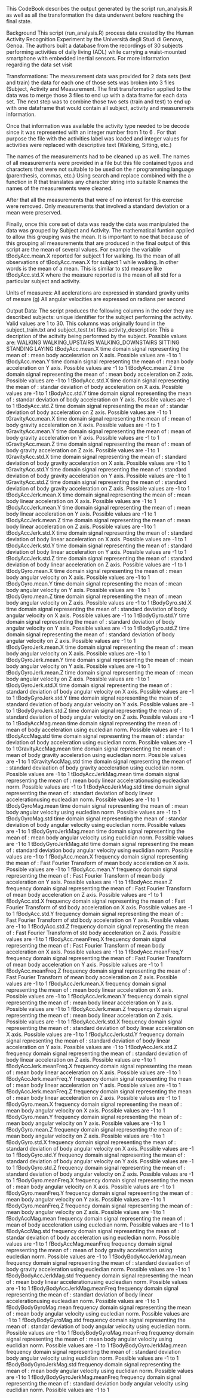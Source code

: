 This CodeBook describes the output generated by the script run_analysis.R as well as all the transformation the data underwent
before reaching the final state.

Background
This script (run_analysis.R)  process data  created by the Human Activity Recognition Experiment by the Università degli Studi di Genova, Genoa. The authors built a database from the recordings of 30 subjects performing activities of daily living (ADL) while carrying a waist-mounted smartphone with embedded inertial sensors. For more information regarding the data set visit 

Transformations:
The measurement data was provided for 2 data sets (test and train) the data for each one of those sets was broken into 3 files (Subject, Activity and Measurement. The first transformation applied to the data was to merge those 3 files to end up with a data frame for each data set. The next step was to combine those two sets (train and test) to end up with one dataframe that would contain all subject, activity and measuremets information.

Once that information was available the activity type needed to be decode since it was represented with an integer number from 1 to 6 . For that purpose the file with the activities label was loaded and integer values for activities were replaced with descriptive text (Walking, Sitting, etc.)

The names of the measurements had to be cleaned up as well. The names of all measurements were provided in a file but this file contained typos and characters that were not suitable to be used on the r programming language (parenthesis, commas, etc.) Using search and replace combined with the a function in R that translates any character string into suitable R names the names of the measurements were cleaned.

After that all the measurements that were of no interest for this exercise were removed. Only measurements that involved a standard deviation or a mean were preserved.

Finally, once this core set of data was ready the data was manipulated the data  was grouped by Subject and Activity. The mathematical funtion applied to allow this grouping was the mean. It is important to noe that because of this grouping all measurements that are produced in the final output of this script are the mean of several values. For example the variable tBodyAcc.mean.X
reported for subject 1 for walking. Its the mean of all observations of tBodyAcc.mean.X for subject 1 while walking. In other words is the mean of a mean. This is similar to std measure like tBodyAcc.std.X where the measure reported is the mean of all std for a particular subject and activity.

Units of measures:
All acelerations are expressed in standard gravity units of mesure (g)
All angular velocities are expressed on radians per second

Output Data:
The script produces the following columns in the oder they are described 
subjects:	unique identifier for the subject performing the activity. Valid values are 1 to 30. This columns was originally found in the 
          subject_train.txt and subject_test.txt files
activity_description: This a decription of the acitvity being performed by the subject. Possible values are:
          WALKING
          WALKING_UPSTAIRS
          WALKING_DOWNSTAIRS
          SITTING
          STANDING
          LAYING
tBodyAcc.mean.X	time domain signal representing the mean of : mean body acceleration on X axis. Possible values are -1 to 1
tBodyAcc.mean.Y	time domain signal representing the mean of : mean body acceleration on Y axis. Possible values are -1 to 1
tBodyAcc.mean.Z	time domain signal representing the mean of : mean body acceleration on Z axis. Possible values are -1 to 1
tBodyAcc.std.X	time domain signal representing the mean of : standar deviation of body acceleration on X axis. Possible values are -1 to 1
tBodyAcc.std.Y	time domain signal representing the mean of : standar deviation of body acceleration on Y axis. Possible values are -1 to 1
tBodyAcc.std.Z	time domain signal representing the mean of : standar deviation of body acceleration on Z axis. Possible values are -1 to 1
tGravityAcc.mean.X	time domain signal representing the mean of :  mean of body gravity acceleration on X axis. Possible values are -1 to 1
tGravityAcc.mean.Y	time domain signal representing the mean of :  mean of body gravity acceleration on Y axis. Possible values are -1 to 1
tGravityAcc.mean.Z	time domain signal representing the mean of :  mean of body gravity acceleration on Z axis. Possible values are -1 to 1
tGravityAcc.std.X	time domain signal representing the mean of :  standard deviation of body gravity acceleration on X axis. Possible values are -1 to 1
tGravityAcc.std.Y	time domain signal representing the mean of :  standard deviation of body gravity acceleration on Y axis. Possible values are -1 to 1
tGravityAcc.std.Z	time domain signal representing the mean of :  standard deviation of body gravity acceleration on Z axis. Possible values are -1 to 1
tBodyAccJerk.mean.X	time domain signal representing the mean of : mean body linear acceleration on X axis. Possible values are -1 to 1
tBodyAccJerk.mean.Y	time domain signal representing the mean of : mean body linear acceleration on Y axis. Possible values are -1 to 1
tBodyAccJerk.mean.Z	time domain signal representing the mean of : mean body linear acceleration on Z axis. Possible values are -1 to 1
tBodyAccJerk.std.X	time domain signal representing the mean of : standard deviation of body linear acceleration on X axis. Possible values are -1 to 1
tBodyAccJerk.std.Y	time domain signal representing the mean of : standard deviation of body linear acceleration on Y axis. Possible values are -1 to 1
tBodyAccJerk.std.Z	time domain signal representing the mean of : standard deviation of body linear acceleration on Z axis. Possible values are -1 to 1
tBodyGyro.mean.X	time domain signal representing the mean of : mean body angular velocity on X axis. Possible values are -1 to 1
tBodyGyro.mean.Y	time domain signal representing the mean of : mean body angular velocity on Y axis. Possible values are -1 to 1
tBodyGyro.mean.Z	time domain signal representing the mean of : mean body angular velocity on Z axis. Possible values are -1 to 1
tBodyGyro.std.X	time domain signal representing the mean of : standard deviation of body angular velocity on X axis. Possible values are -1 to 1
tBodyGyro.std.Y	time domain signal representing the mean of : standard deviation of body angular velocity on Y axis. Possible values are -1 to 1
tBodyGyro.std.Z	time domain signal representing the mean of : standard deviation of body angular velocity on Z axis. Possible values are -1 to 1
tBodyGyroJerk.mean.X	time domain signal representing the mean of : mean body angular velocity on X axis. Possible values are -1 to 1
tBodyGyroJerk.mean.Y	time domain signal representing the mean of : mean body angular velocity on Y axis. Possible values are -1 to 1
tBodyGyroJerk.mean.Z	time domain signal representing the mean of : mean body angular velocity on Z axis. Possible values are -1 to 1
tBodyGyroJerk.std.X	time domain signal representing the mean of : standard deviation of body angular velocity on X axis. Possible values are -1 to 1
tBodyGyroJerk.std.Y	time domain signal representing the mean of : standard deviation of body angular velocity on Y axis. Possible values are -1 to 1
tBodyGyroJerk.std.Z	time domain signal representing the mean of : standard deviation of body angular velocity on Z axis. Possible values are -1 to 1
tBodyAccMag.mean	time domain signal representing the mean of : mean of body acceleration using eucledian norm. Possible values are -1 to 1
tBodyAccMag.std	time domain signal representing the mean of : standar deviation of body acceleration using eucledian norm. Possible values are -1 to 1
tGravityAccMag.mean	time domain signal representing the mean of :  mean of body gravity acceleration using eucledian norm. Possible values are -1 to 1
tGravityAccMag.std	time domain signal representing the mean of :  standard deviaation of body gravity acceleration using eucledian norm. Possible values are -1 to 1
tBodyAccJerkMag.mean	time domain signal representing the mean of : mean body linear accelerationusing eucleadian norm. Possible values are -1 to 1
tBodyAccJerkMag.std	time domain signal representing the mean of : standart deviation of body linear accelerationusing eucleadian norm. Possible values are -1 to 1
tBodyGyroMag.mean	time domain signal representing the mean of : mean body angular velocity using eucledian norm. Possible values are -1 to 1
tBodyGyroMag.std	time domain signal representing the mean of : standar deviation of body angular velocity using eucledian norm. Possible values are -1 to 1
tBodyGyroJerkMag.mean	time domain signal representing the mean of : mean body angular velocity using euclidian norm. Possible values are -1 to 1
tBodyGyroJerkMag.std	time domain signal representing the mean of : standard deviation body angular velocity using euclidian norm. Possible values are -1 to 1
fBodyAcc.mean.X	frequency domain signal representing the mean of : Fast Fourier Transform of mean body acceleration on X axis. Possible values are -1 to 1
fBodyAcc.mean.Y	frequency domain signal representing the mean of : Fast Fourier Transform of mean body acceleration on Y axis. Possible values are -1 to 1
fBodyAcc.mean.Z	frequency domain signal representing the mean of : Fast Fourier Transform of mean body acceleration on Z axis. Possible values are -1 to 1
fBodyAcc.std.X	frequency domain signal representing the mean of : Fast Fourier Transform of std body acceleration on X axis. Possible values are -1 to 1
fBodyAcc.std.Y	frequency domain signal representing the mean of : Fast Fourier Transform of std body acceleration on Y axis. Possible values are -1 to 1
fBodyAcc.std.Z	frequency domain signal representing the mean of : Fast Fourier Transform of std body acceleration on Z axis. Possible values are -1 to 1
fBodyAcc.meanFreq.X	frequency domain signal representing the mean of : Fast Fourier Transform of mean body acceleration on X axis. Possible values are -1 to 1
fBodyAcc.meanFreq.Y	frequency domain signal representing the mean of : Fast Fourier Transform of mean body acceleration on Y axis. Possible values are -1 to 1
fBodyAcc.meanFreq.Z	frequency domain signal representing the mean of : Fast Fourier Transform of mean body acceleration on Z axis. Possible values are -1 to 1
fBodyAccJerk.mean.X	frequency domain signal representing the mean of : mean body linear acceleration on X axis. Possible values are -1 to 1
fBodyAccJerk.mean.Y	frequency domain signal representing the mean of : mean body linear acceleration on Y axis. Possible values are -1 to 1
fBodyAccJerk.mean.Z	frequency domain signal representing the mean of : mean body linear acceleration on Z axis. Possible values are -1 to 1
fBodyAccJerk.std.X	frequency domain signal representing the mean of : standard deviation of body linear acceleration on X axis. Possible values are -1 to 1
fBodyAccJerk.std.Y	frequency domain signal representing the mean of : standard deviation of body linear acceleration on Y axis. Possible values are -1 to 1
fBodyAccJerk.std.Z	frequency domain signal representing the mean of : standard deviation of body linear acceleration on Z axis. Possible values are -1 to 1
fBodyAccJerk.meanFreq.X	frequency domain signal representing the mean of : mean body linear acceleration on X axis. Possible values are -1 to 1
fBodyAccJerk.meanFreq.Y	frequency domain signal representing the mean of : mean body linear acceleration on Y axis. Possible values are -1 to 1
fBodyAccJerk.meanFreq.Z	frequency domain signal representing the mean of : mean body linear acceleration on Z axis. Possible values are -1 to 1
fBodyGyro.mean.X	frequency domain signal representing the mean of : mean body angular velocity on X axis. Possible values are -1 to 1
fBodyGyro.mean.Y	frequency domain signal representing the mean of : mean body angular velocity on Y axis. Possible values are -1 to 1
fBodyGyro.mean.Z	frequency domain signal representing the mean of : mean body angular velocity on Z axis. Possible values are -1 to 1
fBodyGyro.std.X	frequency domain signal representing the mean of : standard deviation of body angular velocity on X axis. Possible values are -1 to 1
fBodyGyro.std.Y	frequency domain signal representing the mean of : standard deviation of body angular velocity on Y axis. Possible values are -1 to 1
fBodyGyro.std.Z	frequency domain signal representing the mean of : standard deviation of body angular velocity on Z axis. Possible values are -1 to 1
fBodyGyro.meanFreq.X	frequency domain signal representing the mean of : mean body angular velocity on X axis. Possible values are -1 to 1
fBodyGyro.meanFreq.Y	frequency domain signal representing the mean of : mean body angular velocity on Y axis. Possible values are -1 to 1
fBodyGyro.meanFreq.Z	frequency domain signal representing the mean of : mean body angular velocity on Z axis. Possible values are -1 to 1
fBodyAccMag.mean	frequency domain signal representing the mean of : mean of body acceleration using eucledian norm. Possible values are -1 to 1
fBodyAccMag.std	frequency domain signal representing the mean of : standar deviation of body acceleration using eucledian norm. Possible values are -1 to 1
fBodyAccMag.meanFreq	frequency domain signal representing the mean of :  mean of body gravity acceleration using eucledian norm. Possible values are -1 to 1
fBodyBodyAccJerkMag.mean	frequency domain signal representing the mean of :  standard deviaation of body gravity acceleration using eucledian norm. Possible values are -1 to 1
fBodyBodyAccJerkMag.std	frequency domain signal representing the mean of : mean body linear accelerationusing eucleadian norm. Possible values are -1 to 1
fBodyBodyAccJerkMag.meanFreq	frequency domain signal representing the mean of : standart deviation of body linear accelerationusing eucleadian norm. Possible values are -1 to 1
fBodyBodyGyroMag.mean	frequency domain signal representing the mean of : mean body angular velocity using eucledian norm. Possible values are -1 to 1
fBodyBodyGyroMag.std	frequency domain signal representing the mean of : standar deviation of body angular velocity using eucledian norm. Possible values are -1 to 1
fBodyBodyGyroMag.meanFreq	frequency domain signal representing the mean of : mean body angular velocity using euclidian norm. Possible values are -1 to 1
fBodyBodyGyroJerkMag.mean	frequency domain signal representing the mean of : standard deviation body angular velocity using euclidian norm. Possible values are -1 to 1
fBodyBodyGyroJerkMag.std	frequency domain signal representing the mean of : mean body angular velocity using euclidian norm. Possible values are -1 to 1
fBodyBodyGyroJerkMag.meanFreq	frequency domain signal representing the mean of : standard deviation body angular velocity using euclidian norm. Possible values are -1 to 1



